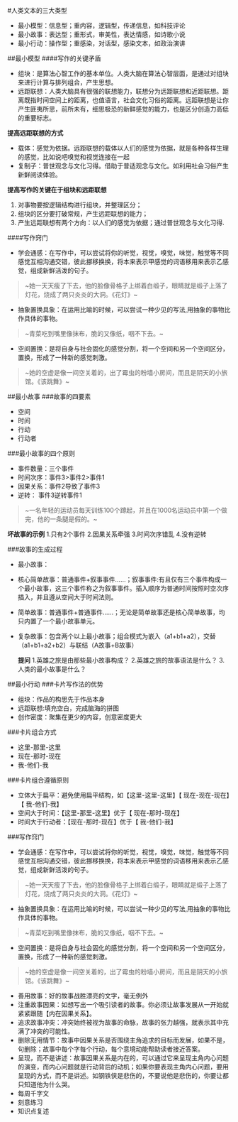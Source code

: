 
#人类文本的三大类型
- 最小模型：信息型；重内容，逻辑型，传递信息，如科技评论
- 最小故事：表达型；重形式，审美性，表达情感，如诗歌小说
- 最小行动：操作型；重感染，对话型，感染文本，如政治演讲

##最小模型
####写作的关键矛盾
- 组块：是算法心智工作的基本单位。人类大脑在算法心智层面，是通过对组块来进行计算与排列组合，产生思想。
- 远距联想：人类大脑具有很强的联想能力，联想分为远距联想和近距联想。距离既指时间空间上的距离，也值语言，社会文化习俗的距离。远距联想是让你产生匪夷所思，前所未有，细思极恐的新鲜感觉的能力，也是区分创造力高低的重要标志。

**提高远距联想的方式**
- 载体：感觉为依据。远距联想的载体以人们的感觉为依据，就是各种各样生理的感觉，比如说吧嗅觉和视觉连接在一起
- 复制子：普世观念与文化习得。借助于普适观念与文化。如利用社会习俗产生新鲜阅读体验。

**提高写作的关键在于组块和远距联想**
1. 对事物要按逻辑结构进行组块，并整理区分；
2. 组块的区分要打破常规，产生远距联想的能力；
3. 产生远距联想有两个方向：以人们的感觉为依据；通过普世观念与文化习得.

####写作窍门
- 学会通感：在写作中，可以尝试将你的听觉，视觉，嗅觉，味觉，触觉等不同感觉互相沟通交错，彼此挪移换换，将本来表示甲感觉的词语移用来表示乙感觉，组成新鲜活泼的句子。
>~她一天天瘦了下去，他的脸像骨格子上绑着白缎子，眼睛就是缎子上落了灯花，烧成了两只炎炎的大洞。《花灯》~
- 抽象置换具象：在运用比喻的时候，可以尝试一种少见的写法,用抽象的事物比作具体的事物。
>~青菜吃到嘴里像抹布，脆的又像纸，咽不下去。~
- 空间置换：是将自身与社会固化的感觉分割，将一个空间和另一个空间区分，置换，形成了一种新的感觉刺激。
>~她的空虚是像一间空关着的，出了霉虫的粉墙小房间，而且是阴天的小旅馆。《该跳舞》~

##最小故事
###故事的四要素
- 空间
- 时间
- 行动
- 行动者

###最小故事的四个原则
- 事件数量：三个事件
- 时间次序：事件3>事件2>事件1
- 因果关系：事件2导致了事件3
- 逆转：   事件3逆转事件1
>~一名年轻的运动员每天训练100个蹲起，并且在1000名运动员中第一个做完，他的一条腿是假的。~

**坏故事的示例**
1.只有2个事件
2.因果关系牵强
3.时间次序错乱
4.没有逆转

###故事的生成过程
- 最小故事：
- 核心简单故事：普通事件+叙事事件……；叙事事件:有且仅有三个事件构成一个最小故事，这三个事件称之为叙事事件。插入顺序为普通时间按照时空次序插入，并且遵从空间大于时间法则。
- 简单故事：普通事件+普通事件……；无论是简单故事还是核心简单故事，均只内置了一个最小故事单元。
- 复杂故事：包含两个以上最小故事；组合模式为嵌入（a1+b1+a2），交替（a1+b1+a2+b2）与联结（A故事+B故事）



  **提问**
1.英雄之旅是由那些最小故事构成？
2.英雄之旅的故事语法是什么？
3.人类的最小故事是什么？

##最小行动
###卡片写作法的优势
- 组块：作品的构思先于作品本身
- 远距联想:填充空白，完成脑海的拼图
- 创作密度：聚集在更少的内容，创意密度更大

###卡片组合方式
- 这里-那里-这里
- 现在-那时-现在
- 我-他们-我

###卡片组合遵循原则
- 立体大于扁平：避免使用扁平结构，如【这里-这里-这里】【 现在-现在-现在】【  我-他们-我】
- 空间大于时间：【这里-那里-这里】优于【 现在-那时-现在】
- 时间大于行动者：【现在-那时-现在】优于【 我-他们-我】

###写作窍门
- 学会通感：在写作中，可以尝试将你的听觉，视觉，嗅觉，味觉，触觉等不同感觉互相沟通交错，彼此挪移换换，将本来表示甲感觉的词语移用来表示乙感觉，组成新鲜活泼的句子。
>~她一天天瘦了下去，他的脸像骨格子上绑着白缎子，眼睛就是缎子上落了灯花，烧成了两只炎炎的大洞。《花灯》~
- 抽象置换具象：在运用比喻的时候，可以尝试一种少见的写法,用抽象的事物比作具体的事物。
>~青菜吃到嘴里像抹布，脆的又像纸，咽不下去。~
- 空间置换：是将自身与社会固化的感觉分割，将一个空间和另一个空间区分，置换，形成了一种新的感觉刺激。
>~她的空虚是像一间空关着的，出了霉虫的粉墙小房间，而且是阴天的小旅馆。《该跳舞》~
- 善用故事：好的故事战胜漂亮的文字，毫无例外
- 注重故事因果：如想写出一个吸引读者的故事。你必须让故事发展从一开始就紧紧跟随【内在因果关系】。
- 追求故事冲突：冲突始终被视为故事的命脉，故事的张力越强，就表示其中充满了冲突的可能性。
- 删除无用情节：故事中因果关系是否围绕主角追求的目标而发展，如果不是，句删除；故事中每个字每个行动，每个意境动能帮助读者接近答案。
- 呈现，而不是讲述：故事因果关系是内在的，可以通过它来呈现主角内心问题的演变，而内心问题就是行动背后的动机；如果你要表现主角内心问题，要用呈现的方式，而不是讲述。如钢铁侠是悲伤的，不要说他是悲伤的，你要让都只知道他为什么哭。
- 每周千字文
- 刻意练习
- 知识点复述
